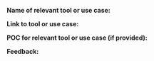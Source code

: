 **Name of relevant tool or use case:**

**Link to tool or use case:**

**POC for relevant tool or use case (if provided):**

**Feedback:**